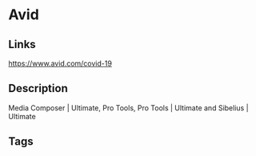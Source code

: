 # Avid

## Links
https://www.avid.com/covid-19

## Description
Media Composer | Ultimate, Pro Tools, Pro Tools | Ultimate and Sibelius | Ultimate

## Tags



